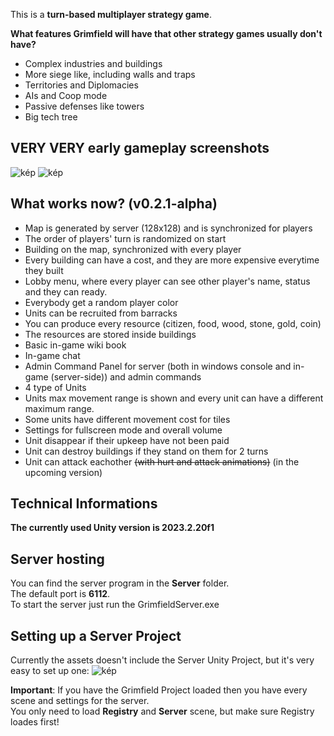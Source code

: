 This is a **turn-based multiplayer strategy game**.

**What features Grimfield will have that other strategy games usually don't have?**
- Complex industries and buildings
- More siege like, including walls and traps
- Territories and Diplomacies
- AIs and Coop mode
- Passive defenses like towers
- Big tech tree

## VERY VERY early gameplay screenshots

![kép](https://user-images.githubusercontent.com/40893862/187195188-5f87658e-a3d0-4551-9276-8736e23e87c7.png)
![kép](https://user-images.githubusercontent.com/40893862/186993638-48205607-6f7b-4340-996e-063215661d3b.png)

## What works now? (v0.2.1-alpha)
- Map is generated by server (128x128) and is synchronized for players
- The order of players' turn is randomized on start
- Building on the map, synchronized with every player
- Every building can have a cost, and they are more expensive everytime they built
- Lobby menu, where every player can see other player's name, status and they can ready.
- Everybody get a random player color
- Units can be recruited from barracks
- You can produce every resource (citizen, food, wood, stone, gold, coin)
- The resources are stored inside buildings
- Basic in-game wiki book
- In-game chat
- Admin Command Panel for server (both in windows console and in-game (server-side)) and admin commands
- 4 type of Units
- Units max movement range is shown and every unit can have a different maximum range.
- Some units have different movement cost for tiles
- Settings for fullscreen mode and overall volume
- Unit disappear if their upkeep have not been paid
- Unit can destroy buildings if they stand on them for 2 turns
- Unit can attack eachother ~~(with hurt and attack animations)~~ (in the upcoming version)

## Technical Informations

**The currently used Unity version is 2023.2.20f1**

## Server hosting

You can find the server program in the **Server** folder.<br>
The default port is **6112**.<br>
To start the server just run the GrimfieldServer.exe<br>

## Setting up a Server Project

Currently the assets doesn't include the Server Unity Project, but it's very easy to set up one:
![kép](https://user-images.githubusercontent.com/40893862/183385947-8c09a0b6-4be5-4aa5-9488-bb5f10371f27.png)

**Important**: If you have the Grimfield Project loaded then you have every scene and settings for the server.<br>
You only need to load **Registry** and **Server** scene, but make sure Registry loades first!
